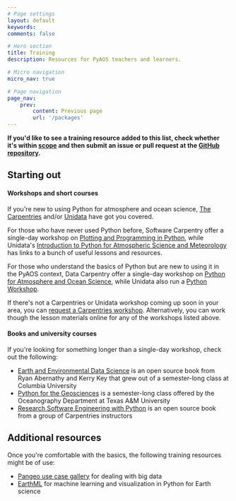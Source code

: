 ```yaml
---
# Page settings
layout: default
keywords:
comments: false

# Hero section
title: Training
description: Resources for PyAOS teachers and learners.

# Micro navigation
micro_nav: true

# Page navigation
page_nav:
    prev:
        content: Previous page
        url: '/packages'
---
```


<div class="callout callout--success">
    <p><strong>If you'd like to see a training resource added to this list,
    check whether it's within
    <a href="https://github.com/PyAOS/pyaos.github.io/blob/master/README.md#scope">scope</a>
    and then submit an issue or pull request at the
    <a href="https://github.com/PyAOS/pyaos.github.io/">GitHub repository</a>.</strong>
    </p>
</div>

## Starting out

#### Workshops and short courses

If you're new to using Python for atmosphere and ocean science,
[The Carpentries](https://carpentries.org/) and/or
[Unidata](https://unidata.github.io/python-training/) have got you covered. 

For those who have never used Python before,
Software Carpentry offer a single-day workshop on 
[Plotting and Programming in Python](http://swcarpentry.github.io/python-novice-gapminder/),
while Unidata's [Introduction to Python for Atmospheric Science and Meteorology](https://unidata.github.io/python-training/python/intro-to-python/)
has links to a bunch of useful lessons and resources.

For those who understand the basics of Python but are new to using it in the PyAOS context,
Data Carpentry offer a single-day workshop on 
[Python for Atmosphere and Ocean Science](https://carpentrieslab.github.io/python-aos-lesson/),
while Unidata also run a [Python Workshop](https://unidata.github.io/python-training/workshop/workshop-intro/).

If there's not a Carpentries or Unidata workshop coming up soon in your area,
you can [request a Carpentries workshop](https://carpentries.org/workshops/).
Alternatively, you can work though the lesson materials online
for any of the workshops listed above.


#### Books and university courses

If you're looking for something longer than a single-day workshop,
check out the following:
* [Earth and Environmental Data Science](https://earth-env-data-science.github.io)
is an open source book from Ryan Abernathy and Kerry Key that grew out of a
semester-long class at Columbia University
* [Python for the Geosciences](https://github.com/kthyng/python4geosciences)
is a semester-long class offered by the Oceanography Department at Texas A&M University
* [Research Software Engineering with Python](https://merely-useful.github.io/py-rse/)
is an open source book from a group of Carpentries instructors


## Additional resources

Once you're comfortable with the basics,
the following training resources might be of use:
* [Pangeo use case gallery](https://pangeo.io/use_cases/index.html) for dealing with big data
* [EarthML](https://earthml.holoviz.org/index.html) for machine learning and visualization in Python for Earth science








